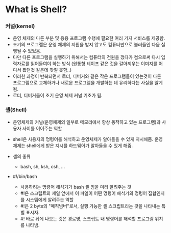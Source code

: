 # What is Shell?
### **커널(kernel)**
- 운영 체제의 다른 부분 및 응용 프로그램 수행에 필요한 여러 가지 서비스를 제공함.
- 초기의 프로그램은 운영 체제의 지원을 받지 않고도 컴퓨터만으로 불러들인 다음 실행될 수 있었음.
- 다만 다른 프로그램을 실행하기 위해서는 컴퓨터의 전원을 껐다가 켬으로써 다시 입력자료를 읽어들여야 하는 방식 (원통형 테이프 같은 것을 갈아끼우는 이미지를 어디서 봤던것 같은데 찾질 못함..)
- 이러한 과정이 반복되면서 로더, 디버거와 같은 작은 프로그램들이 있는것이 다른 프로그램으로 교체하거나 새로운 프로그램을 개발하는 데 유리하다는 사실을 알게됨.
- 로더, 디버거들이 초기 운영 체제 커널 기초가 됨.

### **셸(Shell)**
- 운영체제의 커널(운영체제의 일부로 메모리에서 항상 동작하고 있는 프로그램)과 사용자 사이를 이어주는 역할
- shell은 사용자의 명령어를 해석하고 운영체제가 알아들을 수 있게 지시해줌. 운영체제는 shell에게 받은 지시를 하드웨어가 알아들을 수 있게 해줌.
- 셸의 종류
	- bash, sh, ksh, csh, ...

- #!/bin/bash
	- 사용하려는 명령어 해석기가 bash 셸 임을 미리 알려주는 것
	- #!은 스크립트의 제일 앞에서 이 파일이 어떤 명령어 해석기의 명령어 집합인지를 시스템에게 알려주는 역할
	- #!은 2 byte의 "매직넘버"로서, 실행 가능한 셸 스크립트라는 것을 나타내는 특별 표시자.
	- #! 바로 뒤에 나오는 것은 경로명, 스크립트 내 명령어를 해석할 프로그램 위치를 나타냄.